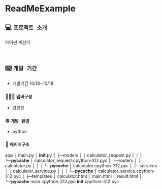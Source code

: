 # ReadMeExample

## 💻 `프로젝트 소개`
파이썬 계산기

<br>

##  ⌨️ `개발 기간`
- 개발기간 10/18~10/18

### 🧑‍🤝‍🧑 `멤버구성`
- 강연진 

   
### ⚙️ `개발 환경`

- python

### 📂 `패키지구조`
app
    │  main.py
    │  __init__.py
    │
    ├─models
    │  │  calculator_request.py
    │  │
    │  └─__pycache__
    │          calculator_request.cpython-312.pyc
    │
    ├─routers
    │  │  calculator.py
    │  │
    │  └─__pycache__
    │          calculator.cpython-312.pyc
    │
    ├─services
    │  │  calculator_service.py
    │  │
    │  └─__pycache__
    │          calculator_service.cpython-312.pyc
    │
    ├─templates
    │      calculator.html
    │      main.html
    │      result.html
    │
    └─__pycache__
            main.cpython-312.pyc
            __init__.cpython-312.pyc
